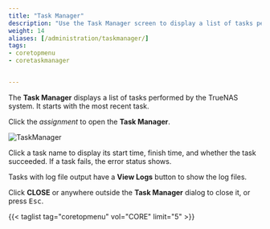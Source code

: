 ```yaml
---
title: "Task Manager"
description: "Use the Task Manager screen to display a list of tasks performed by your TrueNAS and to view logs related to system tasks."
weight: 14
aliases: [/administration/taskmanager/]
tags:
- coretopmenu
- coretaskmanager


---
```


The **Task Manager** displays a list of tasks performed by the TrueNAS system. It starts with the most recent task.  

Click the <i class="material-icons">assignment</i> to open the **Task Manager**.

![TaskManager](/images/CORE/Dashboard/TaskManager.png "Task Manager")

Click a task name to display its start time, finish time, and whether the task succeeded.
If a task fails, the error status shows.

Tasks with log file output have a **View Logs** button to show the log files.

Click **CLOSE** or anywhere outside the **Task Manager** dialog to close it, or press <kbd>Esc</kbd>.

{{< taglist tag="coretopmenu" vol="CORE" limit="5" >}}
